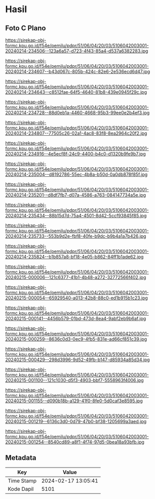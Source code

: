 # Hasil

## Foto C Plano

https://sirekap-obj-formc.kpu.go.id/f54e/pemilu/pdpr/51/06/04/20/03/5106042003001-20240214-234506--123a6a57-d723-4f43-85a4-d537a6382283.jpg

https://sirekap-obj-formc.kpu.go.id/f54e/pemilu/pdpr/51/06/04/20/03/5106042003001-20240214-234607--b43d067c-805b-424c-82e6-2e536ecd6d47.jpg

https://sirekap-obj-formc.kpu.go.id/f54e/pemilu/pdpr/51/06/04/20/03/5106042003001-20240214-234643--c8512fae-64f5-4640-81b8-439e0945f29c.jpg

https://sirekap-obj-formc.kpu.go.id/f54e/pemilu/pdpr/51/06/04/20/03/5106042003001-20240214-234728--88d0eb1a-4460-4668-95b3-99ee0e2b4ef3.jpg

https://sirekap-obj-formc.kpu.go.id/f54e/pemilu/pdpr/51/06/04/20/03/5106042003001-20240214-234807--77505c26-02a1-4ac8-83f8-8ea2964c20f2.jpg

https://sirekap-obj-formc.kpu.go.id/f54e/pemilu/pdpr/51/06/04/20/03/5106042003001-20240214-234916--4e5ecf8f-24c9-4400-b4c0-d1320b9fe9b7.jpg

https://sirekap-obj-formc.kpu.go.id/f54e/pemilu/pdpr/51/06/04/20/03/5106042003001-20240214-235004--d8192786-55ec-4b8a-b50d-0a0db878f85f.jpg

https://sirekap-obj-formc.kpu.go.id/f54e/pemilu/pdpr/51/06/04/20/03/5106042003001-20240214-235201--d8df7fb7-d07a-4586-a763-084147734a5e.jpg

https://sirekap-obj-formc.kpu.go.id/f54e/pemilu/pdpr/51/06/04/20/03/5106042003001-20240214-235434--88b15d7d-75a4-4501-8d42-5ccf93845f85.jpg

https://sirekap-obj-formc.kpu.go.id/f54e/pemilu/pdpr/51/06/04/20/03/5106042003001-20240214-235733--553b9d2e-fbf8-40fe-b9dc-b9b4a1a7b426.jpg

https://sirekap-obj-formc.kpu.go.id/f54e/pemilu/pdpr/51/06/04/20/03/5106042003001-20240214-235824--b1b857a8-bf18-4e05-b862-84ff1b1ade62.jpg

https://sirekap-obj-formc.kpu.go.id/f54e/pemilu/pdpr/51/06/04/20/03/5106042003001-20240215-000006--121c6377-41b1-4b48-a272-32772566f402.jpg

https://sirekap-obj-formc.kpu.go.id/f54e/pemilu/pdpr/51/06/04/20/03/5106042003001-20240215-000054--65929540-a013-42b8-88c0-ed1b915b1c23.jpg

https://sirekap-obj-formc.kpu.go.id/f54e/pemilu/pdpr/51/06/04/20/03/5106042003001-20240215-000141--4456b579-01bd-473d-8ea4-9abf2eb9b6af.jpg

https://sirekap-obj-formc.kpu.go.id/f54e/pemilu/pdpr/51/06/04/20/03/5106042003001-20240215-000259--8636c0d3-0ec9-4fb5-831e-ad66cf851c39.jpg

https://sirekap-obj-formc.kpu.go.id/f54e/pemilu/pdpr/51/06/04/20/03/5106042003001-20240215-000429--298d3996-9d52-49fb-b147-d85934a85d34.jpg

https://sirekap-obj-formc.kpu.go.id/f54e/pemilu/pdpr/51/06/04/20/03/5106042003001-20240215-001100--121c1030-d5f3-4903-bbf7-5558963f4006.jpg

https://sirekap-obj-formc.kpu.go.id/f54e/pemilu/pdpr/51/06/04/20/03/5106042003001-20240215-001155--d090b18b-a129-41f0-8fe0-5d0caf3e8595.jpg

https://sirekap-obj-formc.kpu.go.id/f54e/pemilu/pdpr/51/06/04/20/03/5106042003001-20240215-001219--6136c3d0-0d79-47b0-bf38-1205699a3aed.jpg

https://sirekap-obj-formc.kpu.go.id/f54e/pemilu/pdpr/51/06/04/20/03/5106042003001-20240215-001254--8540cd89-a8f1-4f74-97d5-0bea18a93bfb.jpg


## Metadata

| Key        | Value               |
| ---------- | ------------------- |
| Time Stamp | 2024-02-17 13:05:41 |
| Kode Dapil | 5101                |



